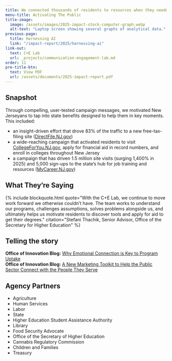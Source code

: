 ```yaml
---
title: We connected thousands of residents to resources when they needed them most.
menu-title: Activating The Public
title-image:
  image: /assets/images/2025-impact-stock-computer-graph.webp
  alt-text: "Laptop screen showing several graphs of analytical data."
previous-page:
  title: Harnessing AI
  link: "/impact-report/2025/harnessing-ai"
link-out:
  text: C+E Lab
  url: _projects/communication-engagement-lab.md
order: 11
pre-title-btn:
  text: View PDF
  url: /assets/documents/2025-impact-report.pdf
---
```


## Snapshot

Through compelling, user-tested campaign messages, we motivated New Jerseyans to tap into state benefits designed to help them in key moments. This included:

- an insight-driven effort that drove 83% of the traffic to a new free-tax-filing site ([DirectFile.NJ.gov](http://DirectFile.NJ.gov))
- a wide-reaching campaign that activated residents to visit [CollegeForYou.NJ.gov](http://CollegeForYou.NJ.gov)[,](http://CollegeForYou.NJ.gov) apply for financial aid in record numbers, and enroll in colleges throughout New Jersey
- a campaign that has driven 1.5 million site visits (surging 1,400% in 2025) and 5,000 sign-ups to the state’s hub for job training and resources ([MyCareer.NJ.gov](http://MyCareer.NJ.gov))

## What They’re Saying

{% include blockquote.html quote="With the C+E Lab, we continue to move work forward we otherwise couldn’t have. The team works to understand our programs, challenges assumptions, solves problems alongside us, and ultimately helps us motivate residents to discover tools and apply for aid to get their degrees." citation="Stefani Thachik, Senior Advisor, Office of the Secretary for Higher Education" %}

## Telling the story

**Office of Innovation Blog:** [Why Emotional Connection is Key to Program Uptake](/blog/2025-05-15-fundmyfuture/)  
**Office of Innovation Blog:** [A New Marketing Toolkit to Help the Public Sector Connect with the People They Serve](/blog/2025-08-27-marketing-toolkit/)

## Agency Partners

- Agriculture
- Human Services
- Labor
- State
- Higher Education Student Assistance Authority
- Library
- Food Security Advocate
- Office of the Secretary of Higher Education
- Cannabis Regulatory Commission
- Children and Families
- Treasury
